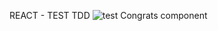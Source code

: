 REACT - TEST TDD
![test Congrats component](https://user-images.githubusercontent.com/15041008/155032166-49cd6792-921f-4bf5-bf0e-bc31eb127bbf.png)
